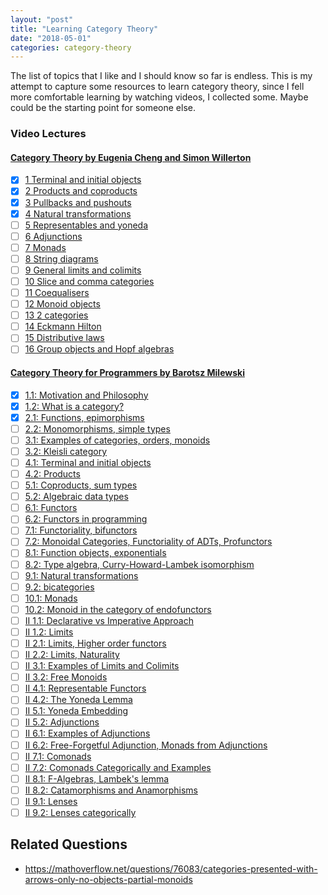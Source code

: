 ```yaml
---
layout: "post"
title: "Learning Category Theory"
date: "2018-05-01"
categories: category-theory
---
```


The list of topics that I like and I should know so far is endless.
This is my attempt to capture some resources to learn category theory,
since I fell more comfortable learning by watching videos, I collected
some. Maybe could be the starting point for someone else.

### Video Lectures

#### [Category Theory by Eugenia Cheng and Simon Willerton](https://byorgey.wordpress.com/catsters-guide-2/)

- [x] [1 Terminal and initial objects](https://www.youtube.com/watch?v=AqMQXGk_5mg)
- [x] [2 Products and coproducts](https://www.youtube.com/watch?v=d812RWobDDc)
- [x] [3 Pullbacks and pushouts](https://www.youtube.com/watch?v=rkIJLkpHdAE)
- [x] [4 Natural transformations](https://www.youtube.com/watch?v=q9kDfAqgBUI)
- [ ] [5 Representables and yoneda](https://www.youtube.com/watch?v=71OiJrGLGkM)
- [ ] [6 Adjunctions](https://www.youtube.com/watch?v=pXbJ4Calego)
- [ ] [7 Monads](https://www.youtube.com/watch?v=Tl8H2G7W1wc)
- [ ] [8 String diagrams](https://www.youtube.com/watch?v=soTuQStXwoo)
- [ ] [9 General limits and colimits](https://www.youtube.com/watch?v=urol_uP1hwE)
- [ ] [10 Slice and comma categories](https://www.youtube.com/watch?v=a1Jcbr6vEZg)
- [ ] [11 Coequalisers](https://www.youtube.com/watch?v=2ndUnDJ2TU0)
- [ ] [12 Monoid objects](https://www.youtube.com/watch?v=88ogreb9dUY)
- [ ] [13 2 categories](https://www.youtube.com/watch?v=aW_140EskFk)
- [ ] [14 Eckmann Hilton](https://www.youtube.com/watch?v=QI47hchjP84)
- [ ] [15 Distributive laws](https://www.youtube.com/watch?v=sKCd3OoGrHI)
- [ ] [16 Group objects and Hopf algebras](https://www.youtube.com/watch?v=dsw2kZdN8YM)

#### [Category Theory for Programmers by Barotsz Milewski](https://www.youtube.com/watch?v=I8LbkfSSR58&list=PLbgaMIhjbmEnaH_LTkxLI7FMa2HsnawM_)

- [x] [1.1: Motivation and Philosophy](https://www.youtube.com/watch?v=I8LbkfSSR58)
- [x] [1.2: What is a category?](https://www.youtube.com/watch?v=p54Hd7AmVFU)
- [x] [2.1: Functions, epimorphisms](https://www.youtube.com/watch?v=O2lZkr-aAqk)
- [ ] [2.2: Monomorphisms, simple types](https://www.youtube.com/watch?v=NcT7CGPICzo)
- [ ] [3.1: Examples of categories, orders, monoids](https://www.youtube.com/watch?v=aZjhqkD6k6w)
- [ ] [3.2: Kleisli category](https://www.youtube.com/watch?v=i9CU4CuHADQ)
- [ ] [4.1: Terminal and initial objects](https://www.youtube.com/watch?v=zer1aFgj4aU)
- [ ] [4.2: Products](https://www.youtube.com/watch?v=Bsdl_NKbNnU)
- [ ] [5.1: Coproducts, sum types](https://www.youtube.com/watch?v=LkIRsNj9T-8)
- [ ] [5.2: Algebraic data types](https://www.youtube.com/watch?v=w1WMykh7AxA)
- [ ] [6.1: Functors](https://www.youtube.com/watch?v=FyoQjkwsy7o)
- [ ] [6.2: Functors in programming](https://www.youtube.com/watch?v=EO86S2EZssc)
- [ ] [7.1: Functoriality, bifunctors](https://www.youtube.com/watch?v=pUQ0mmbIdxs)
- [ ] [7.2: Monoidal Categories, Functoriality of ADTs, Profunctors](https://www.youtube.com/watch?v=wtIKd8AhJOc)
- [ ] [8.1: Function objects, exponentials](https://www.youtube.com/watch?v=REqRzMI26Nw)
- [ ] [8.2: Type algebra, Curry-Howard-Lambek isomorphism](https://www.youtube.com/watch?v=iXZR1v3YN-8)
- [ ] [9.1: Natural transformations](https://www.youtube.com/watch?v=2LJC-XD5Ffo)
- [ ] [9.2: bicategories](https://www.youtube.com/watch?v=wrpxBXXgLCI)
- [ ] [10.1: Monads](https://www.youtube.com/watch?v=gHiyzctYqZ0)
- [ ] [10.2: Monoid in the category of endofunctors](https://www.youtube.com/watch?v=GmgoPd7VQ9Q)
- [ ] [II 1.1: Declarative vs Imperative Approach](https://www.youtube.com/watch?v=3XTQSx1A3x8)
- [ ] [II 1.2: Limits](https://www.youtube.com/watch?v=sx8FELiIPg8)
- [ ] [II 2.1: Limits, Higher order functors](https://www.youtube.com/watch?v=9Qt664lfDRE)
- [ ] [II 2.2: Limits, Naturality](https://www.youtube.com/watch?v=1AOHbF6Ex8E)
- [ ] [II 3.1: Examples of Limits and Colimits](https://www.youtube.com/watch?v=TtvVHokhSoM)
- [ ] [II 3.2: Free Monoids](https://www.youtube.com/watch?v=FbnN0uomy-A)
- [ ] [II 4.1: Representable Functors](https://www.youtube.com/watch?v=KaBz45nZEZw)
- [ ] [II 4.2: The Yoneda Lemma](https://www.youtube.com/watch?v=BiWqNdtptDI)
- [ ] [II 5.1: Yoneda Embedding](https://www.youtube.com/watch?v=p_ydgYm9-yg)
- [ ] [II 5.2: Adjunctions](https://www.youtube.com/watch?v=TnV9SQGPcLY)
- [ ] [II 6.1: Examples of Adjunctions](https://www.youtube.com/watch?v=7Q8E2ZBS7pQ)
- [ ] [II 6.2: Free-Forgetful Adjunction, Monads from Adjunctions](https://www.youtube.com/watch?v=hjGDEfG2iRU)
- [ ] [II 7.1: Comonads](https://www.youtube.com/watch?v=C5oogxdX_Bo)
- [ ] [II 7.2: Comonads Categorically and Examples](https://www.youtube.com/watch?v=7XQZJ4TLgX8)
- [ ] [II 8.1: F-Algebras, Lambek's lemma](https://www.youtube.com/watch?v=zkDVCQiveEo)
- [ ] [II 8.2: Catamorphisms and Anamorphisms](https://www.youtube.com/watch?v=PAqzQMzsUU8)
- [ ] [II 9.1: Lenses](https://www.youtube.com/watch?v=9_iYlp8smc8)
- [ ] [II 9.2: Lenses categorically](https://www.youtube.com/watch?v=rAa3pGp97IM)

## Related Questions

- https://mathoverflow.net/questions/76083/categories-presented-with-arrows-only-no-objects-partial-monoids
